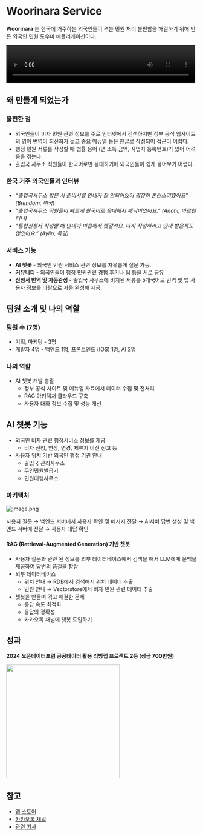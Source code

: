 # Woorinara Service

**Woorinara** 는 한국에 거주하는 외국인들이 겪는 민원 처리 불편함을 해결하기 위해 만든 외국인 민원 도우미 애플리케이션이다.

<video width="500" height="100" controls>
  <source src="/portfolio/woorinara/woorinara_video.mp4" type="video/mp4">
</video>


## 왜 만들게 되었는가

### 불편한 점

- 외국인들이 비자 민원 관련 정보를 주로 인터넷에서 검색하지만 정부 공식 웹사이트의 영어 번역이 최신화가 늦고 중요 메뉴얼 등은 한글로 작성되어 접근이 어렵다.
- 행정 민원 서류를 작성할 때 법률 용어 (연 소득 금액, 사업자 등록번호)가 있어 어려움을 겪는다.
- 출입국 사무소 직원들이 한국어로만 응대하기에 외국인들이 쉽게 물어보기 어렵다.

### 한국 거주 외국인들과 인터뷰

- *“출입국사무소 방문 시 준비서류 안내가 잘 안되어있어 굉장히 혼란스러웠어요” (Brendom, 미국)*
- *“출입국사무소 직원들이 빠르게 한국어로 응대해서 패닉이었어요.” (Anahi, 아르헨티나)*
- *“통합신청서 작성할 때 안내가 미흡해서 헷갈려요. 다시 작성하라고 안내 받은적도 많았어요.” (Aylin, 독일)*

### 서비스 기능

- **AI 챗봇** - 외국인 민원 서비스 관련 정보를 자유롭게 질문 가능.
- **커뮤니티** - 외국인들이 행정 민원관련 경험 후기나 팁 등을 서로 공유
- **신청서 번역 및 자동완성** - 출입국 사무소에 비치된 서류를 5개국어로 번역 및 앱 사용자 정보를 바탕으로 자동 완성해 제공.

## 팀원 소개 및 나의 역할

### 팀원 수 (7명)

- 기획, 마케팅 - 3명
- 개발자 4명 - 백엔드 1명, 프론트엔드 (IOS) 1명, AI 2명

### 나의 역할

- AI 챗봇 개발 총괄
    - 정부 공식 사이트 및 메뉴얼 자료에서 데이터 수집 및 전처리
    - RAG 아키텍처 클라우드 구축
    - 사용자 대화 정보 수집 및  성능 개선

## AI 챗봇 기능

- 외국인 비자 관련 행정서비스 정보를 제공
    - 비자 신청, 연장, 변경, 체류지 이전 신고 등
- 사용자 위치 기반 외국인 행정 기관 안내
    - 출입국 관리사무소
    - 무인민원발급기
    - 민원대행사무소

### 아키텍처

![image.png](/portfolio/woorinara/woorinara_architecture.png)

사용자 질문 → 백엔드 서버에서 사용자 확인 및 메시지 전달 → AI서버 답변 생성 및 백엔드 서버에 전달 → 사용자 대답 확인

#### RAG (Retrieval-Augmented Generation) 기반 챗봇

- 사용자 질문과 관련 된 정보를 외부 데이터베이스에서 검색을 해서 LLM에게 문맥을 제공하여 답변의 품질을 향상
- 외부 데이터베이스
    - 위치 안내  → RDB에서 검색해서 위치 데이터 추출
    - 민원 안내  → Vectorstore에서 비자 민원 관련 데이터 추출
- 챗봇을 만들며 겪고 해결한 문제
    - 응답 속도 최적화
    - 응답의 정확성
    - 카카오톡 채널에 챗봇 도입하기

## 성과

**2024 오픈데이터포럼 공공데이터 활용 리빙랩 프로젝트 2등 (상금 700만원)** 
<div style="display: flex; gap: 20px;">
  <img src="/about/livingLab.jpg" width="300" /> 
</div>

## 참고

- [앱 스토어](https://apps.apple.com/kr/app/woorinara/id6741319366?platform=iphone)
- [카카오톡 채널](https://pf.kakao.com/_xlAxhxjn)
- [관련 기사](https://www.itbiznews.com/news/articleView.html?idxno=153689)